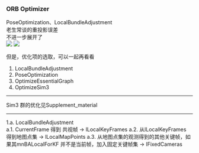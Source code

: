 <!--
 * @Author: Liu Weilong
 * @Date: 2021-01-29 10:38:09
 * @LastEditors: Liu Weilong 
 * @LastEditTime: 2021-01-29 13:56:37
 * @FilePath: /3rd-test-learning/31. orb_slam_related/doc/ORB_optimizer.md
 * @Description: 
-->
### ORB Optimizer 
PoseOptimization、LocalBundleAdjustment<br>
老生常谈的重投影误差<br>
不进一步展开了<br>
![](./picture/4.png)
![](./picture/5.png)

但是，优化项的选取，可以一起再看看
1. LocalBundleAdjustment
2. PoseOptimization
3. OptimizeEssentialGraph
4. OptimizeSim3


-----
Sim3 群的优化见Supplement_material

-----
1.a. LocalBundleAdjustment <br>
a.1. CurrentFrame 得到 共视帧 -> lLocalKeyFrames
a.2. 从lLocalKeyFrames 得到地图点集 -> lLocalMapPoints
a.3. 从地图点集的观测得到的其他关键帧，如果其mnBALocalForKF 并不是当前帧，加入固定关键帧集 -> lFixedCameras